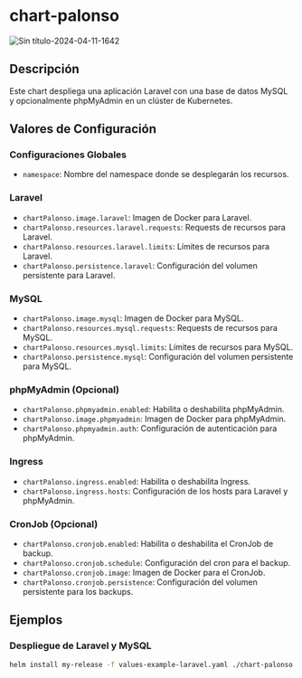 # chart-palonso
![Sin título-2024-04-11-1642](https://github.com/stemdo-labs/kubernetes-weekly-exercise-second-PilarAlonsoSTEMDO/assets/166375061/d81ba9ba-06c5-457f-95b3-93d716513597)

## Descripción

Este chart despliega una aplicación Laravel con una base de datos MySQL y opcionalmente phpMyAdmin en un clúster de Kubernetes.


## Valores de Configuración

### Configuraciones Globales

- `namespace`: Nombre del namespace donde se desplegarán los recursos.

### Laravel

- `chartPalonso.image.laravel`: Imagen de Docker para Laravel.
- `chartPalonso.resources.laravel.requests`: Requests de recursos para Laravel.
- `chartPalonso.resources.laravel.limits`: Límites de recursos para Laravel.
- `chartPalonso.persistence.laravel`: Configuración del volumen persistente para Laravel.

### MySQL

- `chartPalonso.image.mysql`: Imagen de Docker para MySQL.
- `chartPalonso.resources.mysql.requests`: Requests de recursos para MySQL.
- `chartPalonso.resources.mysql.limits`: Límites de recursos para MySQL.
- `chartPalonso.persistence.mysql`: Configuración del volumen persistente para MySQL.

### phpMyAdmin (Opcional)

- `chartPalonso.phpmyadmin.enabled`: Habilita o deshabilita phpMyAdmin.
- `chartPalonso.image.phpmyadmin`: Imagen de Docker para phpMyAdmin.
- `chartPalonso.phpmyadmin.auth`: Configuración de autenticación para phpMyAdmin.

### Ingress

- `chartPalonso.ingress.enabled`: Habilita o deshabilita Ingress.
- `chartPalonso.ingress.hosts`: Configuración de los hosts para Laravel y phpMyAdmin.

### CronJob (Opcional)

- `chartPalonso.cronjob.enabled`: Habilita o deshabilita el CronJob de backup.
- `chartPalonso.cronjob.schedule`: Configuración del cron para el backup.
- `chartPalonso.cronjob.image`: Imagen de Docker para el CronJob.
- `chartPalonso.cronjob.persistence`: Configuración del volumen persistente para los backups.

## Ejemplos

### Despliegue de Laravel y MySQL

```sh
helm install my-release -f values-example-laravel.yaml ./chart-palonso

